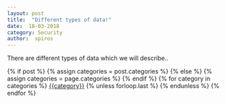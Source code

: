 ```yaml
---
layout: post
title:  "Different types of data!"
date:  18-03-2018
category: Security
author:  spiros
---
```

There are different types of data which we will describe..




<div class="post-categories">
{% if post %}
{% assign categories = post.categories %}
{% else %}
{% assign categories = page.categories %}
{% endif %}
{% for category in categories %}
<a href="{{site.baseurl}}/categories/#{{category|slugize}}">{{category}}</a>
{% unless forloop.last %}&nbsp;{% endunless %}
{% endfor %}
</div>



